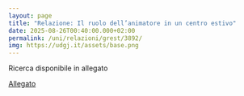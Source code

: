 ```yaml
---
layout: page
title: "Relazione: Il ruolo dell’animatore in un centro estivo"
date: 2025-08-26T00:40:00.000+02:00
permalink: /uni/relazioni/grest/3892/
img: https://udgj.it/assets/base.png
---
```

Ricerca disponibile in allegato

[Allegato](https://nonez.jonez.it/assets/relazione_animatore.docx)
